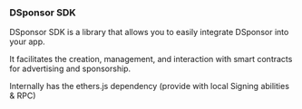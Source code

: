 ### DSponsor SDK

DSponsor SDK is a library that allows you to easily integrate DSponsor into your app.

It facilitates the creation, management, and interaction with smart contracts for advertising and sponsorship.

Internally has the ethers.js dependency (provide with local Signing abilities & RPC)
